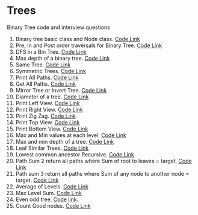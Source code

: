 # Trees
Binary Tree code and interview questions
1. Binary tree basic class and Node class. [Code Link](https://github.com/InterviewCodingUSA/Trees/tree/main/BinTreeBasicsAndClases/untitled/src)
2. Pre, In and Post order traversals for Binary Tree. [Code Link](https://github.com/InterviewCodingUSA/Trees/tree/main/PreInPostOrder/PreInPostOrder/src)
3. DFS in a Bin Tree. [Code Link](https://github.com/InterviewCodingUSA/Trees/tree/main/DFS/DFSExample/src)
4. Max depth of a binary tree. [Code Link](https://github.com/InterviewCodingUSA/Trees/tree/main/MaxDepth/MaxDepth/src)
5. Same Tree. [Code Link](https://github.com/InterviewCodingUSA/Trees/tree/main/SameTree/SameTree/src)
6. Symmetric Trees. [Code Link](https://github.com/InterviewCodingUSA/Trees/tree/main/SymmetricTrees/SymmetricTrees/src)
7. Print All Paths. [Code Link](https://github.com/InterviewCodingUSA/Trees/tree/main/PrintAllPaths/PrintAllPaths/src)
8. Get All Paths. [Code Link](https://github.com/InterviewCodingUSA/Trees/tree/main/GetAllPaths/GetAllPaths/src)
9. Mirror Tree or Invert Tree. [Code Link](https://github.com/InterviewCodingUSA/Trees/tree/main/MirrorTree/MirrorTree/src)
10. Diameter of a tree. [Code Link](https://github.com/InterviewCodingUSA/Trees/tree/main/DiameterOfTree/DiameterOfTree)
11. Print Left View. [Code Link](https://github.com/InterviewCodingUSA/Trees/tree/main/PrintLeftView/PrintLeftView/src)
12. Print Right View. [Code Link](https://github.com/InterviewCodingUSA/Trees/tree/main/PrintRightView/PrintRightView/src)
13. Print Zig Zag. [Code Link](https://github.com/InterviewCodingUSA/Trees/tree/main/PrintZigZag/PrintZigZag)
14. Print Top View. [Code Link](https://github.com/InterviewCodingUSA/Trees/tree/main/PrintTopView/PrintTopView/src)
15. Print Bottom View. [Code Link](https://github.com/InterviewCodingUSA/Trees/tree/main/PrintBottomView/PrintBottomView/src)
16. Max and Min values at each level. [Code Link](https://github.com/InterviewCodingUSA/Trees/tree/main/LargestValueInEachRow/LargestValueInEachRow/src)
17. Max and min depth of a tree. [Code Link](https://github.com/InterviewCodingUSA/Trees/tree/main/MinDepthOfBinaryTree/MinDepth/src)
18. Leaf Similar Trees. [Code Link](https://github.com/InterviewCodingUSA/Trees/tree/main/LeafSimilarTrees/LeafSimilarTrees/src)
19. Lowest common ancestor Recursive. [Code Link](https://github.com/InterviewCodingUSA/Trees/tree/main/LowestCommonAncestor/LowestCommonAncestor/src)
20. Path Sum 2 return all paths where Sum of root to leaves = target. [Code Link](https://github.com/InterviewCodingUSA/Trees/tree/main/PathSum2GetAllPathsWithTarget/PathSum2GetAllPaths/src)
21. Path sum 3 return all paths where Sum of any node to another node = target. [Code Link](https://github.com/InterviewCodingUSA/Trees/tree/main/PathSum3SumFromNodeToNodeEqualTarget/PathSum3NodeToNodeEqualTarget/src)
22. Average of Levels. [Code Link](https://github.com/InterviewCodingUSA/Trees/tree/main/AverageOfLevels/AverageOfLevels/src)
23. Max Level Sum. [Code Link](https://github.com/InterviewCodingUSA/Trees/tree/main/MaxLevelSum/MaxLevelSum/src)
24. Even odd tree. [Code link](https://github.com/InterviewCodingUSA/Trees/tree/main/EvenOddTree/EvenOddTree/src).
25. Count Good nodes. [Code Link](https://github.com/InterviewCodingUSA/Trees/tree/main/CountGoodNodes/CountGoodNodes/src)